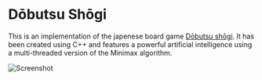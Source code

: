 # Dōbutsu Shōgi

This is an implementation of the japenese board game [Dōbutsu shōgi](https://en.wikipedia.org/wiki/D%C5%8Dbutsu_sh%C5%8Dgi). It has been created using C++ and features a powerful artificial intelligence using a multi-threaded version of the Minimax algorithm.

![Screenshot](https://i.imgur.com/IWXeXlm.jpg)
